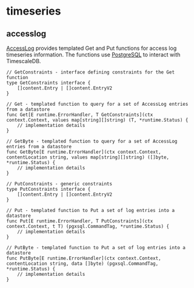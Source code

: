 # timeseries


## accesslog

[AccessLog][timeseriespkg] provides templated Get and Put functions for access log timeseries information. The functions use [PostgreSQL][postgresqlpkg]
to interact with TimescaleDB.

~~~
// GetConstraints - interface defining constraints for the Get function
type GetConstraints interface {
	[]content.Entry | []content.EntryV2
}

// Get - templated function to query for a set of AccessLog entries from a datastore
func Get[E runtime.ErrorHandler, T GetConstraints](ctx context.Context, values map[string][]string) (T, *runtime.Status) {
    // implementation details
}

// GetByte - templated function to query for a set of AccessLog entries from a datastore
func GetByte[E runtime.ErrorHandler](ctx context.Context, contentLocation string, values map[string][]string) ([]byte, *runtime.Status) {
    // implementation details
}

// PutConstraints - generic constraints
type PutConstraints interface {
	[]content.Entry | []content.EntryV2
}

// Put - templated function to Put a set of log entries into a datastore
func Put[E runtime.ErrorHandler, T PutConstraints](ctx context.Context, t T) (pgxsql.CommandTag, *runtime.Status) {
    // implementation details
}

// PutByte - templated function to Put a set of log entries into a datastore
func PutByte[E runtime.ErrorHandler](ctx context.Context, contentLocation string, data []byte) (pgxsql.CommandTag, *runtime.Status) {
    // implementation details
}

~~~

[timeseriespkg]: <https://pkg.go.dev/github.com/gotemplates/timeseries/accesslog>
[postgresqlpkg]: <https://pkg.go.dev/github.com/gotemplates/postgresql/pgxsql>
